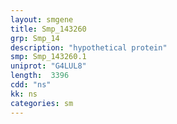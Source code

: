 ```yaml
---
layout: smgene
title: Smp_143260
grp: Smp_14
description: "hypothetical protein"
smp: Smp_143260.1
uniprot: "G4LUL8"
length:  3396
cdd: "ns"
kk: ns
categories: sm
---
```

